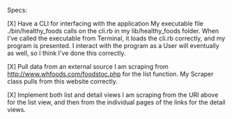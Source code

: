 <!-- Make sure to check each box in your spec.md (replace the space between the square braces with an x) and explain next to each one how you've met the requirement before you submit your project. -->

Specs:

 [X] Have a CLI for interfacing with the application
 My executable file ./bin/healthy_foods calls on the cli.rb in my lib/healthy_foods folder.  When I've called the executable from Terminal, it loads the cli.rb correctly, and my program is presented.  I interact with the program as a User will eventually as well, so I think I've done this correctly.

 [X] Pull data from an external source
 I am scraping from http://www.whfoods.com/foodstoc.php for the list function.  My Scraper class pulls from this website correctly.

 [X] Implement both list and detail views
 I am scraping from the URI above for the list view, and then from the individual pages of the links for the detail views.
